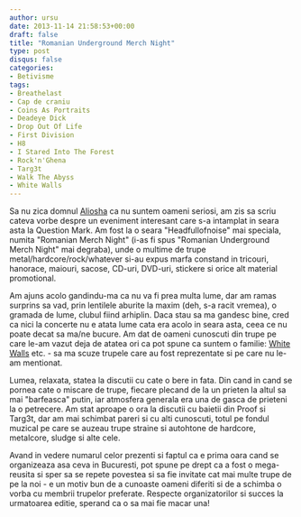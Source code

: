 ```yaml
---
author: ursu
date: 2013-11-14 21:58:53+00:00
draft: false
title: "Romanian Underground Merch Night"
type: post
disqus: false
categories:
- Betivisme
tags:
- Breathelast
- Cap de craniu
- Coins As Portraits
- Deadeye Dick
- Drop Out Of Life
- First Division
- H8
- I Stared Into The Forest
- Rock'n'Ghena
- Targ3t
- Walk The Abyss
- White Walls
---
```

Sa nu zica domnul [Aliosha](https://www.facebook.com/HASOPTROMANIA) ca nu suntem oameni seriosi, am zis sa scriu cateva vorbe despre un eveniment interesant care s-a intamplat in seara asta la Question Mark. Am fost la o seara "Headfullofnoise" mai speciala, numita "Romanian Merch Night" (i-as fi spus "Romanian Underground Merch Night" mai degraba), unde o multime de trupe metal/hardcore/rock/whatever si-au expus marfa constand in tricouri, hanorace, maiouri, sacose, CD-uri, DVD-uri, stickere si orice alt material promotional.

Am ajuns acolo gandindu-ma ca nu va fi prea multa lume, dar am ramas surprins sa vad, prin lentilele aburite la maxim (deh, s-a racit vremea), o gramada de lume, clubul fiind arhiplin. Daca stau sa ma gandesc bine, cred ca nici la concerte nu e atata lume cata era acolo in seara asta, ceea ce nu poate decat sa ma/ne bucure. Am dat de oameni cunoscuti din trupe pe care le-am vazut deja de atatea ori ca pot spune ca suntem o familie: [White Walls](/tags/drop-out-of-life) etc. - sa ma scuze trupele care au fost reprezentate si pe care nu le-am mentionat.

Lumea, relaxata, statea la discutii cu cate o bere in fata. Din cand in cand se pornea cate o miscare de trupe, fiecare plecand de la un prieten la altul sa mai "barfeasca" putin, iar atmosfera generala era una de gasca de prieteni la o petrecere. Am stat aproape o ora la discutii cu baietii din Proof si Targ3t, dar am mai schimbat pareri si cu alti cunoscuti, totul pe fondul muzical pe care se auzeau trupe straine si autohtone de hardcore, metalcore, sludge si alte cele.

Avand in vedere numarul celor prezenti si faptul ca e prima oara cand se organizeaza asa ceva in Bucuresti, pot spune pe drept ca a fost o mega-reusita si sper sa se repete povestea si sa fie invitate cat mai multe trupe de pe la noi - e un motiv bun de a cunoaste oameni diferiti si de a schimba o vorba cu membrii trupelor preferate. Respecte organizatorilor si succes la urmatoarea editie, sperand ca o sa mai fie macar una!
